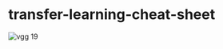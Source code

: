 # transfer-learning-cheat-sheet
 

![vgg 19](https://github.com/Manodeepray/transfer-learning-cheat-sheet/assets/127145195/96215e2b-ff54-428d-a275-8ae7f964851b)


